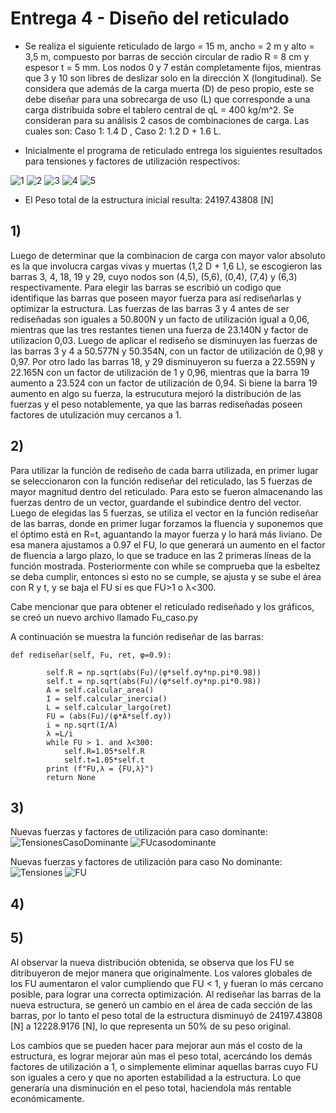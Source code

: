 # Entrega 4 - Diseño del reticulado

* Se realiza el siguiente reticulado de largo = 15 m, ancho = 2 m y alto = 3,5 m, compuesto por barras de sección circular de radio R = 8 cm y espesor t = 5 mm. Los nodos 0 y 7 están completamente fijos, mientras que 3 y 10 son libres de deslizar solo en la dirección X (longitudinal). Se considera que además de la carga muerta (D) de peso propio, este se debe diseñar para una sobrecarga de uso (L) que corresponde a una carga distribuida sobre el tablero central de qL = 400 kg/m^2. Se consideran para su análisis 2 casos de combinaciones de carga. Las cuales son: Caso 1: 1.4 D  , Caso 2: 1.2 D + 1.6 L.

* Inicialmente el programa de reticulado entrega los siguientes resultados para tensiones y factores de utilización respectivos:

![1](https://user-images.githubusercontent.com/69275311/95888168-217ba800-0d57-11eb-8585-9700c260adf2.png)
![2](https://user-images.githubusercontent.com/69275311/95888183-25a7c580-0d57-11eb-876d-a47fa34dca22.png)
![3](https://user-images.githubusercontent.com/69275311/95888187-27718900-0d57-11eb-987a-767d817d98a0.png)
![4](https://user-images.githubusercontent.com/69275311/95888195-28a2b600-0d57-11eb-9745-675070fe3e92.png)
![5](https://user-images.githubusercontent.com/69275311/95888202-29d3e300-0d57-11eb-8eac-41f32483e1b2.png)

* El Peso total de la estructura inicial resulta: 24197.43808 [N]

## 1) 
Luego de determinar que la combinacion de carga con mayor valor absoluto es la que involucra cargas vivas y muertas (1,2 D + 1,6 L), se escogieron las barras 3, 4, 18, 19 y 29, cuyo nodos son (4,5), (5,6), (0,4), (7,4) y (6,3) respectivamente. Para elegir las barras se escribió un codigo que identifique las barras que poseen mayor fuerza para así rediseñarlas y optimizar la estructura. Las fuerzas de las barras 3 y 4 antes de ser rediseñadas son iguales a 50.800N y un facto de utilización igual a 0,06, mientras que las tres restantes tienen una fuerza de 23.140N y factor de utilizacion 0,03. Luego de aplicar el rediseño se disminuyen las fuerzas de las barras 3 y 4 a 50.577N y 50.354N, con un factor de utilización de 0,98 y 0,97. Por otro lado las barras 18, y 29 disminuyeron su fuerza a 22.559N y 22.165N con un factor de utilización de 1 y 0,96, mientras que la barra 19 aumento a 23.524 con un factor de utilización de 0,94. Si biene la barra 19 aumento en algo su fuerza, la estrucutura mejoró la distribución de las fuerzas y el peso notablemente, ya que las barras rediseñadas poseen factores de utulización muy cercanos a 1. 


## 2)

Para utilizar la función de rediseño de cada barra utilizada, en primer lugar se seleccionaron con la función rediseñar del reticulado, las 5 fuerzas de mayor magnitud dentro del reticulado. Para esto se fueron almacenando las fuerzas dentro de un vector, guardande el subindice dentro del vector. Luego de elegidas las 5 fuerzas, se utiliza el vector en la función rediseñar de las barras, donde en primer lugar forzamos la fluencia y suponemos que el óptimo está en R=t, aguantando la mayor fuerza y lo hará más liviano. De esa manera ajustamos a 0.97 el FU, lo que generará un aumento en el factor de fluencia a largo plazo, lo que se traduce en las 2 primeras líneas de la función mostrada. Posteriormente con while se comprueba que la esbeltez se deba cumplir, entonces si esto no se cumple, se ajusta y se sube el área con R y t, y se baja el FU si es que FU>1 o λ<300.

Cabe mencionar que para obtener el reticulado rediseñado y los gráficos, se creó un nuevo archivo llamado Fu_caso.py

A continuación se muestra la función rediseñar de las barras:

```
def rediseñar(self, Fu, ret, φ=0.9):

		self.R = np.sqrt(abs(Fu)/(φ*self.σy*np.pi*0.98))
		self.t = np.sqrt(abs(Fu)/(φ*self.σy*np.pi*0.98))
		A = self.calcular_area()
		I = self.calcular_inercia()
		L = self.calcular_largo(ret)
		FU = (abs(Fu)/(φ*A*self.σy))
		i = np.sqrt(I/A)
		λ =L/i
		while FU > 1. and λ<300:
			self.R=1.05*self.R
			self.t=1.05*self.t
		print (f"FU,λ = {FU,λ}")
		return None
```


## 3)
Nuevas fuerzas y factores de utilización para caso dominante:
![TensionesCasoDominante](https://user-images.githubusercontent.com/53920966/95929337-1e55db80-0d9a-11eb-8c3b-d5675f8f567a.png)
![FUcasodominante](https://user-images.githubusercontent.com/53920966/95929399-4b09f300-0d9a-11eb-82bd-078c55dc74f3.png)

Nuevas fuerzas y factores de utilización para caso No dominante:
![Tensiones](https://user-images.githubusercontent.com/53920966/95929451-670d9480-0d9a-11eb-82b0-24aa34cff32c.png)
![FU](https://user-images.githubusercontent.com/53920966/95929454-67a62b00-0d9a-11eb-95f4-dd7117b961fb.png)




## 4)



## 5)

Al observar la nueva distribución obtenida, se observa que los FU se ditribuyeron de mejor manera que originalmente. Los valores globales de los FU aumentaron el valor cumpliendo que FU < 1, y fueran lo más cercano posible, para lograr una correcta optimización. Al rediseñar las barras de la nueva estructura, se generó un cambio en el área de cada sección de las barras, por lo tanto el peso total de la estructura disminuyó de 24197.43808 [N] a 12228.9176 [N], lo que representa un 50% de su peso original.

Los cambios que se pueden hacer para mejorar aun más el costo de la estructura, es lograr mejorar aún mas el peso total, acercándo los demás factores de utilización a 1, o simplemente eliminar aquellas barras cuyo FU son iguales a cero y que no aporten estabilidad a la estructura. Lo que generaría una disminución en el peso total, haciendola más rentable económicamente.
